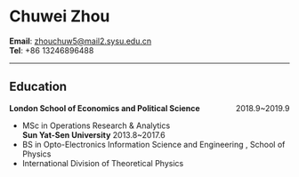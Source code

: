 # Chuwei Zhou   

**Email**:  zhouchuw5@mail2.sysu.edu.cn   
**Tel**: +86 13246896488


-------------------


## Education    
**London School of Economics and Political Science** <span style="float:right;">2018.9~2019.9</span>   
- MSc in Operations Research & Analytics     
**Sun Yat-Sen University** 2013.8~2017.6  
- BS in Opto-Electronics Information  Science and Engineering , School of Physics
- International Division of Theoretical Physics 

